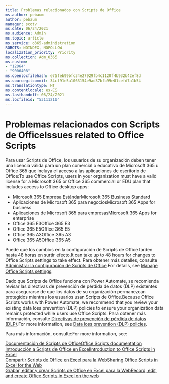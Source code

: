 ```yaml
---
title: Problemas relacionados con Scripts de Office
ms.author: pebaum
author: pebaum
manager: scotv
ms.date: 06/24/2021
ms.audience: Admin
ms.topic: article
ms.service: o365-administration
ROBOTS: NOINDEX, NOFOLLOW
localization_priority: Priority
ms.collection: Adm_O365
ms.custom:
- "12064"
- "9006408"
ms.openlocfilehash: e75feb99bfc34e27929fb4c1120f4b932b42ef8d
ms.sourcegitcommit: 34cf91e5a1063154e9ad37bfb99e81cefd7a1b54
ms.translationtype: HT
ms.contentlocale: es-ES
ms.lasthandoff: 06/24/2021
ms.locfileid: "53111210"
---
```

# <a name="issues-related-to-office-scripts"></a><span data-ttu-id="dba23-102">Problemas relacionados con Scripts de Office</span><span class="sxs-lookup"><span data-stu-id="dba23-102">Issues related to Office Scripts</span></span>

<span data-ttu-id="dba23-103">Para usar Scripts de Office, los usuarios de su organización deben tener una licencia válida para un plan comercial o educativo de Microsoft 365 u Office 365 que incluya el acceso a las aplicaciones de escritorio de Office:</span><span class="sxs-lookup"><span data-stu-id="dba23-103">To use Office Scripts, users in your organization must have a valid license for a Microsoft 365 or Office 365 commercial or EDU plan that includes access to Office desktop apps:</span></span>

- <span data-ttu-id="dba23-104">Microsoft 365 Empresa Estándar</span><span class="sxs-lookup"><span data-stu-id="dba23-104">Microsoft 365 Business Standard</span></span>
- <span data-ttu-id="dba23-105">Aplicaciones de Microsoft 365 para negocios</span><span class="sxs-lookup"><span data-stu-id="dba23-105">Microsoft 365 Apps for business</span></span>
- <span data-ttu-id="dba23-106">Aplicaciones de Microsoft 365 para empresas</span><span class="sxs-lookup"><span data-stu-id="dba23-106">Microsoft 365 Apps for enterprise</span></span>
- <span data-ttu-id="dba23-107">Office 365 E3</span><span class="sxs-lookup"><span data-stu-id="dba23-107">Office 365 E3</span></span>
- <span data-ttu-id="dba23-108">Office 365 E5</span><span class="sxs-lookup"><span data-stu-id="dba23-108">Office 365 E5</span></span>
- <span data-ttu-id="dba23-109">Office 365 A3</span><span class="sxs-lookup"><span data-stu-id="dba23-109">Office 365 A3</span></span>
- <span data-ttu-id="dba23-110">Office 365 A5</span><span class="sxs-lookup"><span data-stu-id="dba23-110">Office 365 A5</span></span>

<span data-ttu-id="dba23-111">Puede que los cambios en la configuración de Scripts de Office tarden hasta 48 horas en surtir efecto.</span><span class="sxs-lookup"><span data-stu-id="dba23-111">It can take up to 48 hours for changes to Office Scripts settings to take effect.</span></span> <span data-ttu-id="dba23-112">Para obtener más detalles, consulte [Administrar la configuración de Scripts de Office](/microsoft-365/admin/manage/manage-office-scripts-settings).</span><span class="sxs-lookup"><span data-stu-id="dba23-112">For details, see [Manage Office Scripts settings](/microsoft-365/admin/manage/manage-office-scripts-settings).</span></span>

<span data-ttu-id="dba23-113">Dado que Scripts de Office funciona con Power Automate, se recomienda revisar las directivas de prevención de pérdida de datos (DLP) existentes para asegurarse de que los datos de su organización permanezcan protegidos mientras los usuarios usan ‎Scripts de Office‎.</span><span class="sxs-lookup"><span data-stu-id="dba23-113">Because Office Scripts works with Power Automate, we recommend that you review your existing data loss prevention (DLP) policies to ensure your organization data remains protected while users use ‎Office Scripts‎.</span></span> <span data-ttu-id="dba23-114">Para obtener más información, consulte [Directivas de prevención de pérdida de datos (DLP)](/power-automate/prevent-data-loss).</span><span class="sxs-lookup"><span data-stu-id="dba23-114">For more information, see [Data loss prevention (DLP) policies](/power-automate/prevent-data-loss).</span></span>

<span data-ttu-id="dba23-115">Para más información, consulte:</span><span class="sxs-lookup"><span data-stu-id="dba23-115">For more information, see:</span></span>

[<span data-ttu-id="dba23-116">Documentación de Scripts de Office</span><span class="sxs-lookup"><span data-stu-id="dba23-116">Office Scripts documentation</span></span>](/office/dev/scripts/)<br/>
[<span data-ttu-id="dba23-117">Introducción a Scripts de Office en Excel</span><span class="sxs-lookup"><span data-stu-id="dba23-117">Introduction to Office Scripts in Excel</span></span>](https://support.microsoft.com/office/introduction-to-office-scripts-in-excel-9fbe283d-adb8-4f13-a75b-a81c6baf163a)<br/>
[<span data-ttu-id="dba23-118">Compartir Scripts de Office en Excel para la Web</span><span class="sxs-lookup"><span data-stu-id="dba23-118">Sharing Office Scripts in Excel for the Web</span></span>](https://support.microsoft.com/office/sharing-office-scripts-in-excel-for-the-web-226eddbc-3a44-4540-acfe-fccda3d1122b)<br/>
[<span data-ttu-id="dba23-119">Grabar, editar y crear Scripts de Office en Excel para la Web</span><span class="sxs-lookup"><span data-stu-id="dba23-119">Record, edit, and create Office Scripts in Excel on the web</span></span>](/office/dev/scripts/tutorials/excel-tutorial)